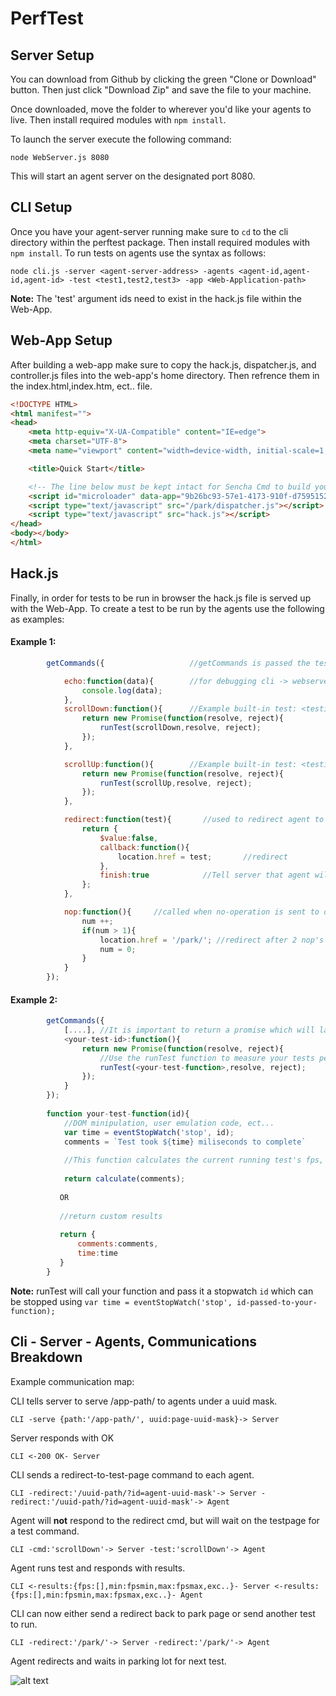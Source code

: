 # PerfTest

## Server Setup

You can download from Github by clicking the green "Clone or Download" button. Then
just click "Download Zip" and save the file to your machine.

Once downloaded, move the folder to wherever you'd like your agents to live.
Then install required modules with `npm install`.

To launch the server execute the following command:

    node WebServer.js 8080
    
This will start an agent server on the designated port 8080.

## CLI Setup

Once you have your agent-server running make sure to `cd` to the cli directory within the perftest package.
Then install required modules with `npm install`.
To run tests on agents use the syntax as follows:

    node cli.js -server <agent-server-address> -agents <agent-id,agent-id,agent-id> -test <test1,test2,test3> -app <Web-Application-path>

**Note:** The 'test' argument ids need to exist in the hack.js file within the Web-App.

## Web-App Setup
After building a web-app make sure to copy the hack.js, dispatcher.js, and controller.js files into the web-app's home directory.
Then refrence them in the index.html,index.htm, ect.. file.
```html
<!DOCTYPE HTML>
<html manifest="">
<head>
    <meta http-equiv="X-UA-Compatible" content="IE=edge">
    <meta charset="UTF-8">
    <meta name="viewport" content="width=device-width, initial-scale=1, maximum-scale=10, user-scalable=yes">

    <title>Quick Start</title>

    <!-- The line below must be kept intact for Sencha Cmd to build your application -->
    <script id="microloader" data-app="9b26bc93-57e1-4173-910f-d75951525cfc" type="text/javascript" src="bootstrap.js"></script>
    <script type="text/javascript" src="/park/dispatcher.js"></script>  //refrence dispatcher.js
    <script type="text/javascript" src="hack.js"></script>              //refrence hack.js
</head>
<body></body>
</html>
```



## Hack.js 

Finally, in order for tests to be run in browser the hack.js file is served up with the Web-App.
To create a test to be run by the agents use the following as examples:
#### Example 1:
```javascript
        getCommands({                   //getCommands is passed the tests to-be-run as an object to be called in dispatcher.js

            echo:function(data){        //for debugging cli -> webserver -> agent communications
                console.log(data);
            },
            scrollDown:function(){      //Example built-in test: <testid>:function(){...} 
                return new Promise(function(resolve, reject){
                    runTest(scrollDown,resolve, reject);
                });
            },

            scrollUp:function(){        //Example built-in test: <testid>:function(){...} 
                return new Promise(function(resolve, reject){
                    runTest(scrollUp,resolve, reject);
                });
            },

            redirect:function(test){       //used to redirect agent to parking lot or other test pages ##DO NOT REMOVE##
                return {
                    $value:false,
                    callback:function(){
                        location.href = test;       //redirect
                    },
                    finish:true            //Tell server that agent will not be responding
                };
            },

            nop:function(){     //called when no-operation is sent to dispatcher.js ##DO NOT REMOVE##
                num ++;
                if(num > 1){
                    location.href = '/park/'; //redirect after 2 nop's
                    num = 0;
                }
            }
        });
```
#### Example 2: 
```javascript
        getCommands({
            [....], //It is important to return a promise which will later receive your tests results.
            <your-test-id>:function(){ 
                return new Promise(function(resolve, reject){
                    //Use the runTest function to measure your tests performance
                    runTest(<your-test-function>,resolve, reject); 
                });
            }
        });
        
        function your-test-function(id){
            //DOM minipulation, user emulation code, ect...
            var time = eventStopWatch('stop', id);
            comments = `Test took ${time} miliseconds to complete`
            
            //This function calculates the current running test's fps, loadtime, and any test comments, then the data is returned back to your function.
            
            return calculate(comments);
            
           OR
           
           //return custom results
           
           return {
               comments:comments,
               time:time 
           }
        }
```
        
**Note:** runTest will call your function and pass it a stopwatch `id` which can be stopped using `var time = eventStopWatch('stop', id-passed-to-your-function);`

## Cli - Server - Agents, Communications Breakdown

Example communication map:

CLI tells server to serve /app-path/ to agents under a uuid mask.

`CLI -serve {path:'/app-path/', uuid:page-uuid-mask}-> Server`

Server responds with OK

`CLI <-200 OK- Server`

CLI sends a redirect-to-test-page command to each agent.

`CLI -redirect:'/uuid-path/?id=agent-uuid-mask'-> Server -redirect:'/uuid-path/?id=agent-uuid-mask'-> Agent`

Agent will **not** respond to the redirect cmd, but will wait on the testpage for a test command.

`CLI -cmd:'scrollDown'-> Server -test:'scrollDown'-> Agent`

Agent runs test and responds with results.

`CLI <-results:{fps:[],min:fpsmin,max:fpsmax,exc..}- Server <-results:{fps:[],min:fpsmin,max:fpsmax,exc..}- Agent`

CLI can now either send a redirect back to park page or send another test to run.

`CLI -redirect:'/park/'-> Server -redirect:'/park/'-> Agent`

Agent redirects and waits in parking lot for next test.



![alt text][logo]

[logo]: http://www.gmkfreelogos.com/logos/S/img/Sencha.gif "Sencha"
